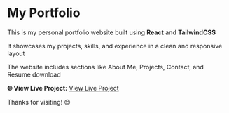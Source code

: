 
# My Portfolio 
 
              

This is my personal portfolio website built using **React** and **TailwindCSS**

It showcases my projects, skills, and experience in a clean and responsive layout 

The website includes sections like About Me, Projects, Contact, and Resume download
   


  **🌐 View Live Project:** [View Live Project](https://shubham-rawat.netlify.app)

   Thanks for visiting! 😊
